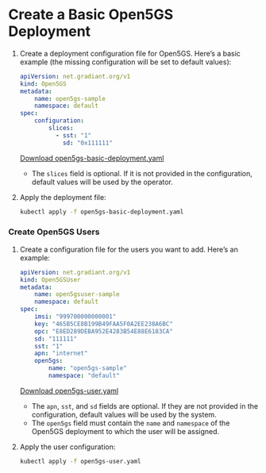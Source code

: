 # Create a Basic Open5GS Deployment

1. Create a deployment configuration file for Open5GS. Here’s a basic example (the missing configuration will be set to default values):

    ``` yaml
    apiVersion: net.gradiant.org/v1
    kind: Open5GS
    metadata:
        name: open5gs-sample
        namespace: default
    spec:
        configuration:
            slices:
              - sst: "1"
                sd: "0x111111"
    ```
    <a href="https://gradiant.github.io/open5gs-operator/docs/basic-deployment/open5gs-basic-deployment.yaml" class="download-button" download>Download open5gs-basic-deployment.yaml</a>

    - The `slices` field is optional. If it is not provided in the configuration, default values will be used by the operator.

2. Apply the deployment file:

   ``` bash
   kubectl apply -f open5gs-basic-deployment.yaml
   ```

### Create Open5GS Users

1. Create a configuration file for the users you want to add. Here’s an example:

    ```yaml
    apiVersion: net.gradiant.org/v1
    kind: Open5GSUser
    metadata:
        name: open5gsuser-sample
        namespace: default
    spec:
        imsi: "999700000000001"
        key: "465B5CE8B199B49FAA5F0A2EE238A6BC"
        opc: "E8ED289DEBA952E4283B54E88E6183CA"
        sd: "111111"
        sst: "1"
        apn: "internet"
        open5gs:
            name: "open5gs-sample"
            namespace: "default"
    ```
    <a href="https://gradiant.github.io/open5gs-operator/docs/basic-deployment/open5gs-user.yaml" class="download-button" download>Download open5gs-user.yaml</a>

    - The `apn`, `sst`, and `sd` fields are optional. If they are not provided in the configuration, default values will be used by the system.
    - The `open5gs` field must contain the `name` and `namespace` of the Open5GS deployment to which the user will be assigned.

2. Apply the user configuration:

   ``` bash
   kubectl apply -f open5gs-user.yaml
   ```
